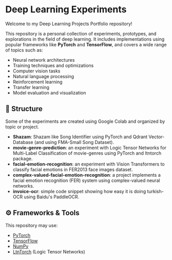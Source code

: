 # Deep Learning Experiments

Welcome to my Deep Learning Projects Portfolio repository!

This repository is a personal collection of experiments, prototypes, and explorations in the field of deep learning. It includes implementations using popular frameworks like **PyTorch** and **TensorFlow**, and covers a wide range of topics such as:

- Neural network architectures
- Training techniques and optimizations
- Computer vision tasks
- Natural language processing
- Reinforcement learning
- Transfer learning
- Model evaluation and visualization

## 📁 Structure

Some of the experiments are created using Google Colab and organized by topic or project.

- **Shazam**: Shazam like Song Identifier using PyTorch and Qdrant Vector-Database (and using FMA-Small Song Dataset).
- **movie-genre-prediction**: an experiment with Logic Tensor Networks for Multi-Label Classification of movie-genres using PyTorch and ltntorch package.
- **facial-emotion-recognition**: an experiment with Vision Transformers to classify facial emotions in FER2013 face images dataset.
- **complex-valued-facial-emotion-recognition**: a project implements a facial emotion recognition (FER) system using complex-valued neural networks.
- **invoice-ocr**: simple code snippet showing how easy it is doing turkish-OCR using Baidu's PaddleOCR.

## ⚙️ Frameworks & Tools

This repository may use:

- [PyTorch](https://pytorch.org/)
- [TensorFlow](https://www.tensorflow.org/)
- [NumPy](https://numpy.org/)
- [LtnTorch](https://github.com/logictensornetworks/LTNtorch) (Logic Tensor Networks)


